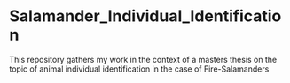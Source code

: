 # Salamander_Individual_Identification
This repository gathers my work in the context of a masters thesis on the topic of animal individual identification in the case of Fire-Salamanders
